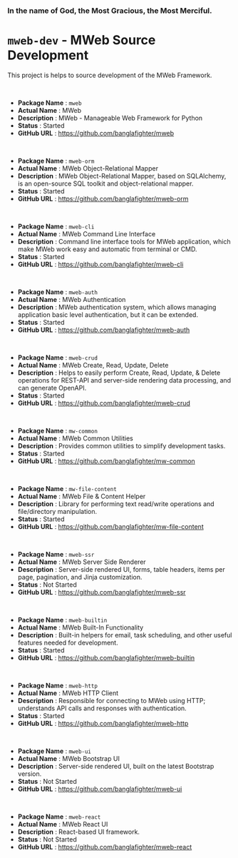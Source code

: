### In the name of God, the Most Gracious, the Most Merciful.

# `mweb-dev` - MWeb Source Development 
This project is helps to source development of the MWeb Framework.

<br/>

* **Package Name** : `mweb`
* **Actual Name** : MWeb
* **Description** : MWeb - Manageable Web Framework for Python 
* **Status** : Started
* **GitHub URL** : https://github.com/banglafighter/mweb

<br/>

* **Package Name** : `mweb-orm`
* **Actual Name** : MWeb Object-Relational Mapper
* **Description** : MWeb Object-Relational Mapper, based on SQLAlchemy, is an open-source SQL toolkit and object-relational mapper.
* **Status** : Started
* **GitHub URL** : https://github.com/banglafighter/mweb-orm

<br/>

* **Package Name** : `mweb-cli`
* **Actual Name** : MWeb Command Line Interface
* **Description** : Command line interface tools for MWeb application, which make MWeb work easy and automatic from terminal or CMD.
* **Status** : Started
* **GitHub URL** : https://github.com/banglafighter/mweb-cli

<br/>

* **Package Name** : `mweb-auth`
* **Actual Name** : MWeb Authentication
* **Description** : MWeb authentication system, which allows managing application basic level authentication, but it can be extended.
* **Status** : Started
* **GitHub URL** : https://github.com/banglafighter/mweb-auth

<br/>

* **Package Name** : `mweb-crud`
* **Actual Name** : MWeb Create, Read, Update, Delete
* **Description** : Helps to easily perform Create, Read, Update, & Delete operations for REST-API and server-side rendering data processing, and can generate OpenAPI.
* **Status** : Started
* **GitHub URL** : https://github.com/banglafighter/mweb-crud

<br/>

* **Package Name** : `mw-common`
* **Actual Name** : MWeb Common Utilities
* **Description** : Provides common utilities to simplify development tasks.
* **Status** : Started
* **GitHub URL** : https://github.com/banglafighter/mw-common

<br/>

* **Package Name** : `mw-file-content`
* **Actual Name** : MWeb File & Content Helper
* **Description** : Library for performing text read/write operations and file/directory manipulation.
* **Status** : Started
* **GitHub URL** : https://github.com/banglafighter/mw-file-content

<br/>

* **Package Name** : `mweb-ssr`
* **Actual Name** : MWeb Server Side Renderer
* **Description** : Server-side rendered UI, forms, table headers, items per page, pagination, and Jinja customization.
* **Status** : Not Started
* **GitHub URL** : https://github.com/banglafighter/mweb-ssr

<br/>

* **Package Name** : `mweb-builtin`
* **Actual Name** : MWeb Built-In Functionality
* **Description** : Built-in helpers for email, task scheduling, and other useful features needed for development.
* **Status** : Started
* **GitHub URL** : https://github.com/banglafighter/mweb-builtin

<br/>

* **Package Name** : `mweb-http`
* **Actual Name** : MWeb HTTP Client
* **Description** : Responsible for connecting to MWeb using HTTP; understands API calls and responses with authentication.
* **Status** : Started
* **GitHub URL** : https://github.com/banglafighter/mweb-http



<br/>

* **Package Name** : `mweb-ui`
* **Actual Name** : MWeb Bootstrap UI
* **Description** : Server-side rendered UI, built on the latest Bootstrap version.
* **Status** : Not Started
* **GitHub URL** : https://github.com/banglafighter/mweb-ui

<br/>

* **Package Name** : `mweb-react`
* **Actual Name** : MWeb React UI
* **Description** : React-based UI framework.
* **Status** : Not Started
* **GitHub URL** : https://github.com/banglafighter/mweb-react

